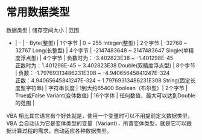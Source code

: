 <!--
 * @Author: Chara
 * @Date: 2020-03-15 03:53:04
 * @LastEditors: Chara
 * @LastEditTime: 2020-03-15 04:07:22
 * @Description: 
 -->
# 常用数据类型

数据类型 | 储存空间大小 | 范围 
- | - | -
Byte(整型) | 1个字节 | 0 ~ 255
Integer(整型) | 2个字节 | -32768 ~ 32767
Long(长整型) | 4个字节 | -2147483648 ~ 2147483647
Single(单精度浮点型) | 4个字节 | 负数时为：-3.402823E38 ~ -1.401298E-45 <br> 正数时为：1.401298E-45 ~ 3.402823E38
Double(双精度浮点型) | 8个字节 | 负数：-1.79769313486231E308 ~ -4.94065645841247E-324 <br> 正数：4.94065645841247E-324 ~ 1.79769313486231E308
String(固定长度型字符串) | 字符串长度 | 1到大约65400
Boolean（布尔型）| 2个字节 | True或False
Variant(变体数值) | 16个字体 | 任何数值，最大可以达到Double的范围 |

VBA 相比其它语言有个好处就是，使用一个变量时可以不用提前定义数据类型，VBA 会自动认为它是变体类型的变量（Variant），所谓变体类型，就是它可以跟据计算过程的需求，自动适应各种数据类型。